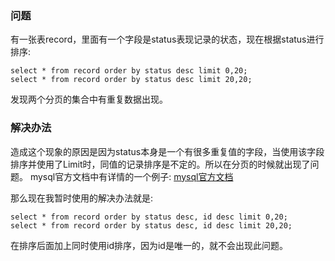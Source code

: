 ### 问题
有一张表record，里面有一个字段是status表现记录的状态，现在根据status进行排序:
```
select * from record order by status desc limit 0,20;
select * from record order by status desc limit 20,20;
```
发现两个分页的集合中有重复数据出现。

### 解决办法
造成这个现象的原因是因为status本身是一个有很多重复值的字段，当使用该字段排序并使用了Limit时，同值的记录排序是不定的。所以在分页的时候就出现了问题。
mysql官方文档中有详情的一个例子: [mysql官方文档](https://dev.mysql.com/doc/refman/5.7/en/limit-optimization.html)

那么现在我暂时使用的解决办法就是:
```
select * from record order by status desc, id desc limit 0,20;
select * from record order by status desc, id desc limit 20,20;
```
在排序后面加上同时使用id排序，因为id是唯一的，就不会出现此问题。